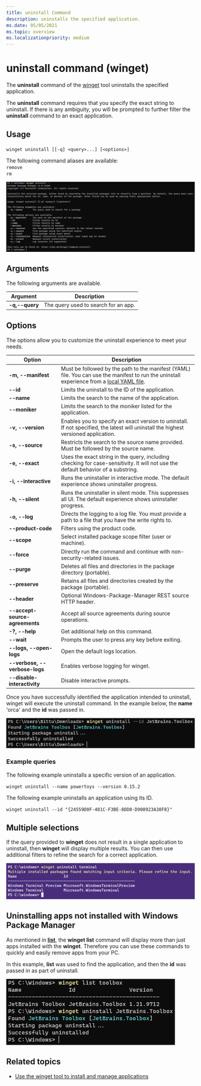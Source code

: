 ```yaml
---
title: uninstall Command
description: uninstalls the specified application.
ms.date: 05/05/2021
ms.topic: overview
ms.localizationpriority: medium
---
```


# uninstall command (winget)

The **uninstall** command of the [winget](index.md) tool uninstalls the specified application.

The **uninstall** command requires that you specify the exact string to uninstall. If there is any ambiguity, you will be prompted to further filter the **uninstall** command to an exact application.

## Usage

`winget uninstall [[-q] <query>...] [<options>]`

The following command aliases are available: \
`remove` \
`rm`

![uninstall command](images/uninstall.png)

## Arguments

The following arguments are available.

| Argument | Description |
|-------------|-------------|  
| **-q,--query**  |  The query used to search for an app. |

## Options

The options allow you to customize the uninstall experience to meet your needs.

| Option | Description |
|--------|-------------|  
| **-m, --manifest** | Must be followed by the path to the manifest (YAML) file. You can use the manifest to run the uninstall experience from a [local YAML file](#local-uninstall). |
| **--id** | Limits the uninstall to the ID of the application. |
| **--name** | Limits the search to the name of the application. |
| **--moniker** | Limits the search to the moniker listed for the application. |
| **-v, --version** | Enables you to specify an exact version to uninstall. If not specified, the latest will uninstall the highest versioned application. |
| **-s, --source** | Restricts the search to the source name provided. Must be followed by the source name. |
| **-e, --exact** | Uses the exact string in the query, including checking for case-sensitivity. It will not use the default behavior of a substring. |
| **-i, --interactive** | Runs the uninstaller in interactive mode. The default experience shows uninstaller progress. |
| **-h, --silent** | Runs the uninstaller in silent mode. This suppresses all UI. The default experience shows uninstaller progress. |
| **-o, --log** | Directs the logging to a log file. You must provide a path to a file that you have the write rights to. |
| **--product-code** | Filters using the product code. |
| **--scope** | Select installed package scope filter (user or machine). |
| **--force** | Directly run the command and continue with non-security-related issues. |
| **--purge** | Deletes all files and directories in the package directory (portable). |
| **--preserve** | Retains all files and directories created by the package (portable). |
| **--header** | Optional Windows-Package-Manager REST source HTTP header. |
| **--accept-source-agreements** | Accept all source agreements during source operations. |
| **-?, --help** | Get additional help on this command. |
| **--wait** | Prompts the user to press any key before exiting. |
| **--logs, --open-logs** | Open the default logs location. |
| **--verbose, --verbose-logs** | Enables verbose logging for winget. |
| **--disable-interactivity** | Disable interactive prompts. |

Once you have successfully identified the application intended to uninstall, winget will execute the uninstall command.  In the example below, the **name** 'orca' and the **id** was passed in.

![uninstall command](images/uninstall-execute.png)

 
### Example queries

The following example uninstalls a specific version of an application.

```CMD
winget uninstall --name powertoys --version 0.15.2
```

The following example uninstalls an application using its ID.

```CMD
winget uninstall --id "{24559D0F-481C-F3BE-8DD0-D908923A38F8}"
```

## Multiple selections

If the query provided to **winget** does not result in a single application to uninstall, then **winget** will display multiple results. You can then use additional filters to refine the search for a correct application.

![uninstall command](images/uninstall-multiple.png)

## Uninstalling apps not installed with Windows Package Manager
As mentioned in [**list**](list.md), the **winget list** command will display more than just apps installed with the **winget**.  Therefore you can use these commands to quickly and easily remove apps from your PC.

In this example, **list** was used to find the application, and then the **id** was passed in as part of uninstall.

![uninstall with list command](images/uninstall-with-list.png)

## Related topics

* [Use the winget tool to install and manage applications](index.md)
